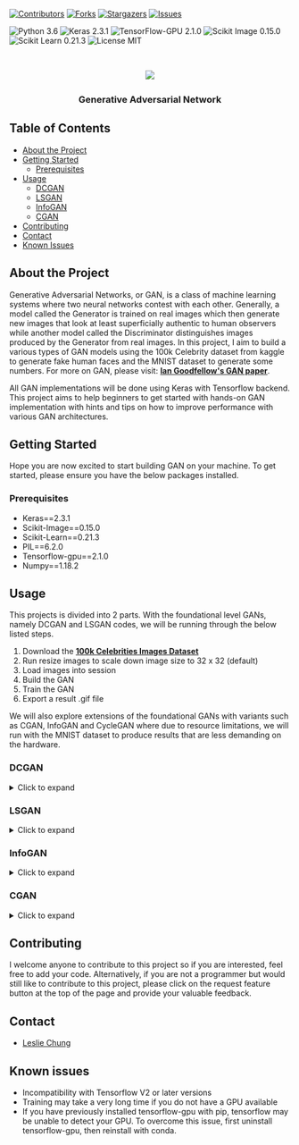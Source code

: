 [![Contributors][contributors-shield]][contributors-url]
[![Forks][forks-shield]][forks-url]
[![Stargazers][stars-shield]][stars-url]
[![Issues][issues-shield]][issues-url]

![Python 3.6](https://img.shields.io/badge/python-3.6-green.svg?style=plastic)
![Keras 2.3.1](https://img.shields.io/badge/keras-2.3.1-green.svg?style=plastic)
![TensorFlow-GPU 2.1.0](https://img.shields.io/badge/tensorflow_gpu-2.1.0-green.svg?style=plastic)
![Scikit Image 0.15.0](https://img.shields.io/badge/scikit_image-0.15.0-green.svg?style=plastic)
![Scikit Learn 0.21.3](https://img.shields.io/badge/scikit_learn-0.21.3-green.svg?style=plastic)
![License MIT](https://img.shields.io/badge/license-MIT-green.svg?style=plastic)

<br />
<p align="center">
  <a href="https://github.com/hklchung/GAN-GenerativeAdversarialNetwork">
    <img src="https://github.com/hklchung/GAN-GenerativeAdversarialNetwork/blob/master/DCGAN/Result/Model4/GAN.gif?raw=true" height="150">
  </a>

  <h3 align="center">Generative Adversarial Network</h3>

  </p>
</p>

<!-- TABLE OF CONTENTS -->
## Table of Contents

* [About the Project](#about-the-project)
* [Getting Started](#getting-started)
  * [Prerequisites](#prerequisites)
* [Usage](#usage)
  * [DCGAN](#dcgan)
  * [LSGAN](#lsgan)
  * [InfoGAN](#infogan)
  * [CGAN](#cgan)
* [Contributing](#contributing)
* [Contact](#contact)
* [Known Issues](#known-issues)

<!-- ABOUT THE PROJECT -->
## About the Project
Generative Adversarial Networks, or GAN, is a class of machine learning systems where two neural networks contest with each other. Generally, a model called the Generator is trained on real images which then generate new images that look at least superficially authentic to human observers while another model called the Discriminator distinguishes images produced by the Generator from real images. In this project, I aim to build a various types of GAN models using the 100k Celebrity dataset from kaggle to generate fake human faces and the MNIST dataset to generate some numbers. For more on GAN, please visit: <a href="https://papers.nips.cc/paper/5423-generative-adversarial-nets.pdf"><strong>Ian Goodfellow's GAN paper</strong></a>.

All GAN implementations will be done using Keras with Tensorflow backend. This project aims to help beginners to get started with hands-on GAN implementation with hints and tips on how to improve performance with various GAN architectures.

<!-- GETTING STARTED -->
## Getting Started
Hope you are now excited to start building GAN on your machine. To get started, please ensure you have the below packages installed.

<!-- PREREQUISITES -->
### Prerequisites
* Keras==2.3.1
* Scikit-Image==0.15.0
* Scikit-Learn==0.21.3
* PIL==6.2.0
* Tensorflow-gpu==2.1.0
* Numpy==1.18.2

<!-- USAGE -->
## Usage
This projects is divided into 2 parts. With the foundational level GANs, namely DCGAN and LSGAN codes, we will be running through the below listed steps.
1. Download the <a href="https://www.kaggle.com/greg115/celebrities-100k"><strong>100k Celebrities Images Dataset</strong></a>
2. Run resize images to scale down image size to 32 x 32 (default)
3. Load images into session
4. Build the GAN
5. Train the GAN
6. Export a result .gif file

We will also explore extensions of the foundational GANs with variants such as CGAN, InfoGAN and CycleGAN where due to resource limitations, we will run with the MNIST dataset to produce results that are less demanding on the hardware.

<!-- DCGAN -->
### DCGAN
<details><summary>Click to expand</summary>
<p>
DCGAN is also known as Deep Convolutional Generative Adversarial Network, where two models are trained simultaneously by an adversarial process. A generator learns to create images that look real, while a discriminator learns to tell the real and fake images apart. During training, the generator progressively becomes better at creating images that look real, while the discriminator becomes better at telling them apart. The process reaches equilibrium when the discriminator can no longer distinguish real images from fakes, i.e. accuracy maintains at 50%.

Results from DCGAN training with below listed configurations.
<table>
  <tbody>
    <tr>
      <th>Results</th>
      <th>Configuration</th>
    </tr>
    <tr>
      <td><img src="https://github.com/hklchung/GAN-GenerativeAdversarialNetwork/blob/master/DCGAN/Result/Model7/GANmodel_1700.png?raw=true" height="250"></td>
      <td width="50%">
        <ul>
          <li>no pre-training</li>
          <li>batch_size = 32</li>
          <li>epoch = 1</li>
          <li>noise_len = 100</li>
        </ul>
      </td>
    </tr>
    <tr>
      <td><img src="https://github.com/hklchung/GAN-GenerativeAdversarialNetwork/blob/master/DCGAN/Result/Model9/GANmodel_2500.png?raw=true" height="250"></td>
      <td width="50%">
        <ul>
          <li>no pre-training</li>
          <li>batch_size = 16</li>
          <li>epoch = 1</li>
          <li>noise_len = 256</li>
        </ul>
      </td>
    </tr>
  </tbody>
</table>

Below is a summary of what we have done in our DCGAN code file <a href="https://github.com/hklchung/GAN-GenerativeAdversarialNetwork/blob/master/DCGAN/main.py"><strong>main.py</strong></a>.
1. Resized celebrity images to 32x32x3
2. Load images into session and normalised RGB intensities
3. Created the discriminator and generator models
4. Stacked the two models into GAN
5. Train the GAN by repeating the following
  * (Optional) First pre-train our discriminator to understand what it is looking for
  * Create 100D noise vectors and feed into the generator to create n number of fake images
  * Randomly select n number of real images and concatenate with the fake images from generator
  * Train the discriminator with this batch of images
  * Then freeze the weights on the discriminator
  * Create a new set of 100D noise vectors and again feed into the generator to create n number of fake images
  * Force all labels to be 1 (for "real images")
  * Train the GAN with this batch of images

Training DCGAN successfully is difficult as we are trying to train two models that compete with each other at the same time, and optimisation can oscillate between solutions so much that the generator can collapse. Below are some tips on how to train a DCGAN succesfully.
1. Increase length of input noise vectors - Start with 100 and try 128 and 256
2. Decrease batch size - Start with 64 and try 32, 16 and 8. Smaller batch size generally leads to rapid learning but a volatile learning process with higher variance in the classification accuracy. Whereas larger batch sizes slow down the learning process but the final stages result in a convergence to a more stable model exemplified by lower variance in classification accuracy.
3. No pre-training of discriminator
4. Training longer does not necessarily lead to better results - So don't set the epoch parameter too high
5. The discriminator model needs to be really good at distinguishing the fake from real images but it cannot overpower the generator, therefore both of these models should be as good as possible through maximising the depth of the network that can be supported by your machine

You can also try to configure the below settings.
1. GAN network architecture
2. Values of dropout, LeakyReLU alpha, BatchNormalization momentum
3. Change activation of generator to 'tanh'
4. Change optimiser from RMSProp to Adam
5. Change optimisation metric from 'binary_crossentropy' to Wasserstein loss function
6. Try various kinds of noise sampling, e.g. uniform sampling
7. Soft labelling
8. Separate batches of real and fake images when training discriminator

One of the key limitations of DCGAN is that it occupies a lot of memory during training and typically only works well with small, thumbnail sized images.
</p>
</details>

<!-- LSGAN -->
### LSGAN
<details><summary>Click to expand</summary>
<p>
LSGAN is also known as Least Squares Generative Adversarial Network. This architecture was developed and described by Mao et al., 2016 in the paper <a href="https://arxiv.org/abs/1611.04076"><strong>Least Squares Generative Adversarial Networks</strong></a>, where the author described LSGAN as <i>"...able to generate higher quality images than regular GANs ... LSGANs perform more stable during the learning process."</i>

LSGAN is heuristically identical with DCGAN with below changes in code:
* 'linear' for activation in the discriminator
* 'tanh' for activation in the generator
* 'mse' for loss metric rather than binary corssentropy  

Results from LSGAN training with below listed configurations.
<table>
  <tbody>
    <tr>
      <th>Results</th>
      <th>Configuration</th>
    </tr>
    <tr>
      <td><img src="https://github.com/hklchung/GAN-GenerativeAdversarialNetwork/blob/master/LSGAN/Result/100kCelebs/GANmodel_1900.png?raw=true" height="250"></td>
      <td width="50%">
        <ul>
          <li>no pre-training</li>
          <li>batch_size = 16</li>
          <li>epoch = 1</li>
          <li>noise_len = 256</li>
        </ul>
      </td>
    </tr>
  </tbody>
</table>

Below is a summary of what we have done in our LSGAN code file <a href="https://github.com/hklchung/GAN-GenerativeAdversarialNetwork/blob/master/LSGAN/main_100kCeleb.py"><strong>main.py</strong></a>.
1. Resized celebrity images to 32x32x3
2. Load images into session and normalised RGB intensities into range -1 to 1
3. Created the discriminator and generator models
4. Stacked the two models into GAN
5. Train the GAN (process as per DCGAN, see above)

You can also try to configure the below settings.
1. GAN network architecture
2. Values of dropout, LeakyReLU alpha, BatchNormalization momentum
3. Change optimiser from RMSProp to Adam
4. Try various kinds of noise sampling, e.g. uniform sampling
5. Soft labelling
6. Separate batches of real and fake images when training discriminator
</p>
</details>

<!-- INFOGAN -->
### InfoGAN
<details><summary>Click to expand</summary>
<p>
InfoGAN is an information-theoretic extention to the Generative Adversarial Network. This architecture was developed and described by Chen et al., 2016 in the paper <a href="https://arxiv.org/abs/1606.03657"><strong>InfoGAN: Interpretable Representation Learning by Information Maximizing Generative Adversarial Nets</strong></a>, where the author described InfoGAN as <i>"... a generative adversarial network that also maximizes the mutual information between a small subset of the latent variables and the observation."</i>

In a well-trained vanilla GAN, the generator model randomly generate images that cannot be distinguished by the discriminator from the rest of the learning set. There is no control over what type of images would be generated. With InfoGAN, this becomes possible through manipulation of the input vector for the generator.

So how do we control the output in InfoGAN?
<img src="https://github.com/hklchung/GAN-GenerativeAdversarialNetwork/blob/master/InfoGAN/InfoGAN_idea.png?raw=true" height="550">

The above diagram outlines the structure of the network in InfoGAN. We can see that InfoGAN is an extention of DCGAN with new components such as the latent codes c (also known as control vector/variables) and the auxiliary distribution Q(c|X) output which comes from a modified discriminator model. Here the discriminator box denotes a single network of shared weights for 
* A discriminator model that validates the input images
* An auxiliary model that predicts the control variables

At each step of training, we would first train the discriminator to learn to separate real and fake images. Then we freeze the weights on the discriminator and train the generator to produce fake images, given a set of control variables. The discriminator will then tell us how bad the fake images were and we update the weights in the generator to improve the quality of fake images. 

Results from InfoGAN training with below listed configurations. Please note that each row of images denotes one configuration of the control vector.
<table>
  <tbody>
    <tr>
      <th>Results</th>
      <th>Configuration</th>
    </tr>
    <tr>
      <td><img src="https://github.com/hklchung/GAN-GenerativeAdversarialNetwork/blob/master/InfoGAN/Result/GANmodel_21000.png?raw=true" height="250"></td>
      <td width="50%">
        <ul>
          <li>no pre-training</li>
          <li>batch_size = 16</li>
          <li>epoch = 1</li>
          <li>noise_len = 100</li>
        </ul>
      </td>
    </tr>
  </tbody>
</table>

Below is a summary of what we have done in our InfoGAN code file <a href="https://github.com/hklchung/GAN-GenerativeAdversarialNetwork/blob/master/InfoGAN/main.py"><strong>main.py</strong></a>.
1. Load MNIST dataset (default shape 28 x 28 x 1)
2. Normalised intensities into range 0 to 1
3. Created the discriminator, auxiliary and generator models
4. Stacked the three models into InfoGAN
5. Train the GAN by repeating the following
  * Create and stack 100D noise vectors and 10D one-hot encoding vectors (representing random value between 0 and 9)
  * Feed the stacked vectors (variable: gen_input) into the generator to create n number of fake images
  * Train the discriminator with this batch of fake images
  * Randomly select n number of real images
  * Train the discriminator with this batch of real images
  * Then freeze the weights on the discriminator
  * Using the same gen_input variable and force all labels to be 1 (for "real images")
  * Train the GAN with this batch of images
</p>
</details>

<!-- CGAN -->
### CGAN
<details><summary>Click to expand</summary>
<p>

CGAN or Conditional GAN is just like the InfoGAN where the generator is above to take upon a control vector to produce image of a particular desired type. This architecture was developed and described by Mirza and Osindero, 2014 in the paper <a href="https://arxiv.org/abs/1411.1784"><strong>Conditional Generative Adversarial Nets</strong></a>, where the author described CGAN as <i>"... conditional version of generative adversarial nets, which can be constructed by simply feeding the data, y, we wish to condition on to both the generator and discriminator."</i>

So how do we control the output in CGAN?
<img src="https://github.com/hklchung/GAN-GenerativeAdversarialNetwork/blob/master/CGAN/CGAN_idea.png?raw=true" height="550">

The above diagram outlines the structure of the network in CGAN. We can see that CGAN is similar to InfoGAN in that it is an extention of DCGAN with new components such as the control vector y which is fed into both the generator and the discriminator.

At each step of training, we would first train the discriminator to learn to separate real and fake images. Then we freeze the weights on the discriminator and train the generator to produce fake images, given a set of control variables. The same set of control variables and the images are then both feed into the discriminator which will then tell us how bad the fake images were and we update the weights in the generator to improve the quality of fake images. 

Results from CGAN training with below listed configurations. Please note that each row of images denotes one configuration of the control vector.
<table>
  <tbody>
    <tr>
      <th>Results</th>
      <th>Configuration</th>
    </tr>
    <tr>
      <td><img src="https://github.com/hklchung/GAN-GenerativeAdversarialNetwork/blob/master/CGAN/Result/GANmodel_5.png?raw=true" height="250"></td>
      <td width="50%">
        <ul>
          <li>no pre-training</li>
          <li>batch_size = 16</li>
          <li>epoch = 5</li>
          <li>noise_len = 256 + 10</li>
        </ul>
      </td>
    </tr>
  </tbody>
</table>

Below is a summary of what we have done in our CGAN code file <a href="https://github.com/hklchung/GAN-GenerativeAdversarialNetwork/blob/master/CGAN/main.py"><strong>main.py</strong></a>.
1. Load MNIST dataset (default shape 28 x 28 x 1)
2. Normalised intensities into range 0 to 1
3. Created the discriminator and generator models
4. Stacked the two models into CGAN
5. Train the GAN by repeating the following
  * Create and stack 256D noise vectors and 10D one-hot encoding vectors (representing random value between 0 and 9)
  * Feed the stacked vectors into the generator to create n number of fake images
  * Train the discriminator with this batch of fake images and the same 10D one-hot encoding vectors from before
  * Randomly select n number of real images and their corresponding 10D one-hot encoding vectors
  * Train the discriminator with this batch of real images and their 10D vectors
  * Then freeze the weights on the discriminator
  * Using the same noise vector, the 10D one-hot encoding vectors and force all labels to be 1 (for "real images")
  * Train the GAN with this batch of images and 10D one-hot encoding vectors
</p>
</details>

<!-- CONTRIBUTING -->
## Contributing
I welcome anyone to contribute to this project so if you are interested, feel free to add your code.
Alternatively, if you are not a programmer but would still like to contribute to this project, please click on the request feature button at the top of the page and provide your valuable feedback.

<!-- CONTACT -->
## Contact
* [Leslie Chung](https://github.com/hklchung)

<!-- KNOWN ISSUES -->
## Known issues
* Incompatibility with Tensorflow V2 or later versions
* Training may take a very long time if you do not have a GPU available
* If you have previously installed tensorflow-gpu with pip, tensorflow may be unable to detect your GPU. To overcome this issue, first uninstall tensorflow-gpu, then reinstall with conda.

<!-- MARKDOWN LINKS & IMAGES -->
<!-- https://www.markdownguide.org/basic-syntax/#reference-style-links -->
[contributors-shield]: https://img.shields.io/github/contributors/hklchung/GAN-GenerativeAdversarialNetwork.svg?style=flat-square
[contributors-url]: https://github.com/hklchung/GAN-GenerativeAdversarialNetwork/graphs/contributors
[forks-shield]: https://img.shields.io/github/forks/hklchung/GAN-GenerativeAdversarialNetwork.svg?style=flat-square
[forks-url]: https://github.com/hklchung/GAN-GenerativeAdversarialNetwork/network/members
[stars-shield]: https://img.shields.io/github/stars/hklchung/GAN-GenerativeAdversarialNetwork.svg?style=flat-square
[stars-url]: https://github.com/hklchung/GAN-GenerativeAdversarialNetwork/stargazers
[issues-shield]: https://img.shields.io/github/issues/hklchung/GAN-GenerativeAdversarialNetwork.svg?style=flat-square
[issues-url]: https://github.com/hklchung/GAN-GenerativeAdversarialNetwork/issues
